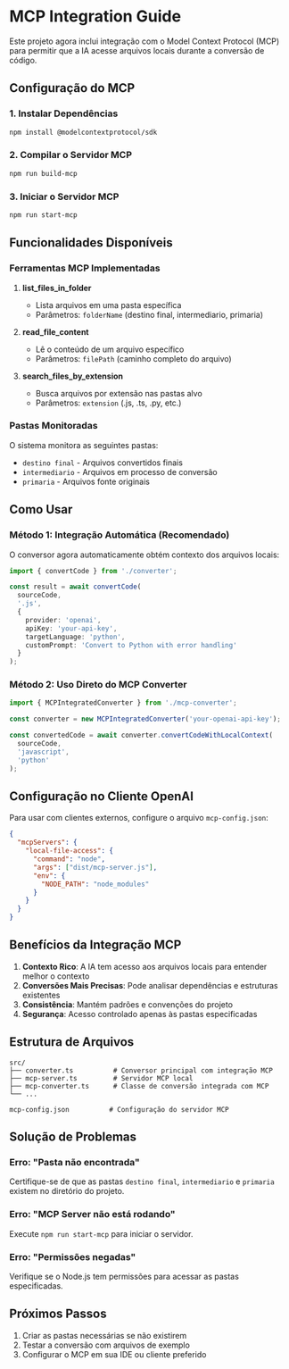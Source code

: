 # MCP Integration Guide

Este projeto agora inclui integração com o Model Context Protocol (MCP) para permitir que a IA acesse arquivos locais durante a conversão de código.

## Configuração do MCP

### 1. Instalar Dependências
```bash
npm install @modelcontextprotocol/sdk
```

### 2. Compilar o Servidor MCP
```bash
npm run build-mcp
```

### 3. Iniciar o Servidor MCP
```bash
npm run start-mcp
```

## Funcionalidades Disponíveis

### Ferramentas MCP Implementadas

1. **list_files_in_folder**
   - Lista arquivos em uma pasta específica
   - Parâmetros: `folderName` (destino final, intermediario, primaria)

2. **read_file_content**
   - Lê o conteúdo de um arquivo específico
   - Parâmetros: `filePath` (caminho completo do arquivo)

3. **search_files_by_extension**
   - Busca arquivos por extensão nas pastas alvo
   - Parâmetros: `extension` (.js, .ts, .py, etc.)

### Pastas Monitoradas

O sistema monitora as seguintes pastas:
- `destino final` - Arquivos convertidos finais
- `intermediario` - Arquivos em processo de conversão
- `primaria` - Arquivos fonte originais

## Como Usar

### Método 1: Integração Automática (Recomendado)

O conversor agora automaticamente obtém contexto dos arquivos locais:

```typescript
import { convertCode } from './converter';

const result = await convertCode(
  sourceCode,
  '.js',
  {
    provider: 'openai',
    apiKey: 'your-api-key',
    targetLanguage: 'python',
    customPrompt: 'Convert to Python with error handling'
  }
);
```

### Método 2: Uso Direto do MCP Converter

```typescript
import { MCPIntegratedConverter } from './mcp-converter';

const converter = new MCPIntegratedConverter('your-openai-api-key');

const convertedCode = await converter.convertCodeWithLocalContext(
  sourceCode,
  'javascript',
  'python'
);
```

## Configuração no Cliente OpenAI

Para usar com clientes externos, configure o arquivo `mcp-config.json`:

```json
{
  "mcpServers": {
    "local-file-access": {
      "command": "node",
      "args": ["dist/mcp-server.js"],
      "env": {
        "NODE_PATH": "node_modules"
      }
    }
  }
}
```

## Benefícios da Integração MCP

1. **Contexto Rico**: A IA tem acesso aos arquivos locais para entender melhor o contexto
2. **Conversões Mais Precisas**: Pode analisar dependências e estruturas existentes
3. **Consistência**: Mantém padrões e convenções do projeto
4. **Segurança**: Acesso controlado apenas às pastas especificadas

## Estrutura de Arquivos

```
src/
├── converter.ts          # Conversor principal com integração MCP
├── mcp-server.ts         # Servidor MCP local
├── mcp-converter.ts      # Classe de conversão integrada com MCP
└── ...

mcp-config.json          # Configuração do servidor MCP
```

## Solução de Problemas

### Erro: "Pasta não encontrada"
Certifique-se de que as pastas `destino final`, `intermediario` e `primaria` existem no diretório do projeto.

### Erro: "MCP Server não está rodando"
Execute `npm run start-mcp` para iniciar o servidor.

### Erro: "Permissões negadas"
Verifique se o Node.js tem permissões para acessar as pastas especificadas.

## Próximos Passos

1. Criar as pastas necessárias se não existirem
2. Testar a conversão com arquivos de exemplo
3. Configurar o MCP em sua IDE ou cliente preferido
